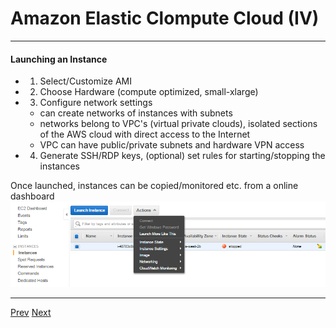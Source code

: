 # Amazon Elastic Clompute Cloud (IV)

***
#### Launching an Instance
* 1. Select/Customize AMI
* 2. Choose Hardware (compute optimized, small-xlarge)
* 3. Configure network settings
	* can create networks of instances with subnets
	* networks belong to VPC's (virtual private clouds), isolated sections of the AWS cloud with direct access to the Internet
	* VPC can have public/private subnets and hardware VPN access
* 4. Generate SSH/RDP keys, (optional) set rules for starting/stopping the instances

Once launched, instances can be copied/monitored etc. from a online dashboard
![Alt text](https://github.com/AustinCerny/CSCI582_Presentation4/blob/master/Capture3.PNG)

***

[Prev](https://github.com/AustinCerny/CSCI582_Presentation4/blob/master/slide17.md)
[Next](https://github.com/AustinCerny/CSCI582_Presentation4/blob/master/slide19.md)
